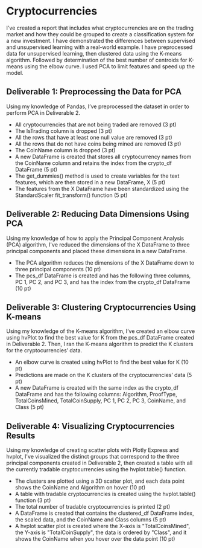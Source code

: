 # Cryptocurrencies
I've created a report that includes what cryptocurrencies are on the trading market and how they could be grouped to create a classification system for a new investment.  I have demonstrated the differences between supervised and unsupervised learning with a real-world example. I have preprocessed data for unsupervised learning, then clustered data using the K-means algorithm. Followed by determination of the best number of centroids for K-means using the elbow curve. I used PCA to limit features and speed up the model.

## Deliverable 1: Preprocessing the Data for PCA
Using my knowledge of Pandas, I’ve preprocessed the dataset in order to perform PCA in Deliverable 2.
- All cryptocurrencies that are not being traded are removed (3 pt)
- The IsTrading column is dropped (3 pt)
- All the rows that have at least one null value are removed (3 pt)
- All the rows that do not have coins being mined are removed (3 pt)
- The CoinName column is dropped (3 pt)
- A new DataFrame is created that stores all cryptocurrency names from the CoinName column and retains the index from the crypto_df DataFrame (5 pt)
- The get_dummies() method is used to create variables for the text features, which are then stored in a new DataFrame, X (5 pt)
- The features from the X DataFrame have been standardized using the StandardScaler fit_transform() function (5 pt)

## Deliverable 2: Reducing Data Dimensions Using PCA
Using my knowledge of how to apply the Principal Component Analysis (PCA) algorithm, I've reduced the dimensions of the X DataFrame to three principal components and placed these dimensions in a new DataFrame.
- The PCA algorithm reduces the dimensions of the X DataFrame down to three principal components (10 pt)
- The pcs_df DataFrame is created and has the following three columns, PC 1, PC 2, and PC 3, and has the index from the crypto_df DataFrame (10 pt)

## Deliverable 3: Clustering Cryptocurrencies Using K-means
Using my knowledge of the K-means algorithm, I’ve created an elbow curve using hvPlot to find the best value for K from the pcs_df DataFrame created in Deliverable 2. Then, I ran the K-means algorithm to predict the K clusters for the cryptocurrencies’ data.
- An elbow curve is created using hvPlot to find the best value for K (10 pt)
- Predictions are made on the K clusters of the cryptocurrencies’ data (5 pt)
- A new DataFrame is created with the same index as the crypto_df DataFrame and has the following columns: Algorithm, ProofType, TotalCoinsMined, TotalCoinSupply, PC 1, PC 2, PC 3, CoinName, and Class (5 pt)

## Deliverable 4: Visualizing Cryptocurrencies Results
Using my knowledge of creating scatter plots with Plotly Express and hvplot, I've visualized the distinct groups that correspond to the three principal components created in Deliverable 2, then created a table with all the currently tradable cryptocurrencies using the hvplot.table() function.
- The clusters are plotted using a 3D scatter plot, and each data point shows the CoinName and Algorithm on hover (10 pt)
- A table with tradable cryptocurrencies is created using the hvplot.table() function (3 pt)
- The total number of tradable cryptocurrencies is printed (2 pt)
- A DataFrame is created that contains the clustered_df DataFrame index, the scaled data, and the CoinName and Class columns (5 pt)
- A hvplot scatter plot is created where the X-axis is "TotalCoinsMined", the Y-axis is "TotalCoinSupply", the data is ordered by "Class", and it shows the CoinName when you hover over the data point (10 pt)
